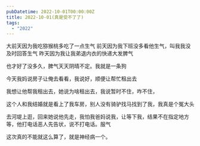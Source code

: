```yaml
---
pubDatetime: 2022-10-01T00:00:00Z
title: 2022-10-01(真是受不了了)
tags:
  - "2022"
---
```


大前天因为我吃猕猴桃多吃了一点生气
前天因为我下班没多看他生气，叫我我没及时回答生气
昨天因为我让我弟退内衣的快递大发脾气

也才好了没多久，脾气天天阴晴不定。我就是一条狗

今天我妈说房子让俺去看看，我说好，顺便让帮忙租出去

我想让他帮我租出去，她说为啥租出去，我说暂时不住，咋不住，

这个人和我结婚就是看上了我车房，别人没有骑驴找马找到了我，我真是个冤大头

去河堤上逛，回来她说他先走，我怕我爸妈说我，让等下我，结果不在指定地方等，他打电话恶人先告状，说不打电话。服气

这次真的不能就这么算了，就是神经病一个。

